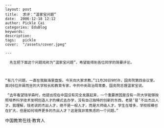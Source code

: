 
    ---
    layout: post  
    title:  求评：“温家宝问题”  
    date:  2006-12-18 12:12  
    author: Pickle Cai  
    categories: EduBlog  
    keywords: 
    description:   
    tags:	pickle   
    cover:  "/assets/cover.jpeg"  

    ---  
    
      先生把下面这个问题戏称为“温家宝问题”，希望能得到各位同学的简要评论。

 

    “有几个问题，一直在我脑海里盘旋。今天向大家求教。”11月20日9时许，国务院第四会议室。面对6位并肩而坐的大学校长和教育专家，中共中央政治局常委、国务院总理温家宝说。

     “去年看望钱学森时，他提出现在中国没有完全发展起来，一个重要原因是没有一所大学能够按照培养科学技术发明创造人才的模式去办学，没有自己独特的创新的东西，老是‘冒’不出杰出人才。我理解，钱老说的杰出人才，绝不是一般人才，而是大师级人才。学生在增多，学校规模也在扩大，但是如何培养更多的杰出人才？这是我非常焦虑的一个问题。” 



		    
 中国教育在线·教育人

